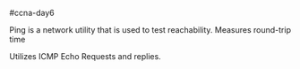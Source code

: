 #ccna-day6 

Ping is a network utility that is used to test reachability.
Measures round-trip time

Utilizes ICMP Echo Requests and replies.

